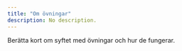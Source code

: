 ```yaml
---
title: "Om övningar" 
description: No description.
---
```


Berätta kort om syftet med övningar och hur de fungerar.





